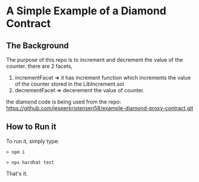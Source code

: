# A Simple Example of a Diamond Contract

## The Background

The purpose of this repo is to increment and decrement the value of the counter.
there are 2 facets,

1. incrementFacet => it has increment function which increments the value of the counter stored in the LibIncrement.sol
2. decrementFacet => decerement the value of counter.

the diamond code is being used from the repo: https://github.com/jesperkristensen58/example-diamond-proxy-contract.git

## How to Run it

To run it, simply type:

```shell
> npm i
```

```shell
> npx hardhat test

```

That's it.
